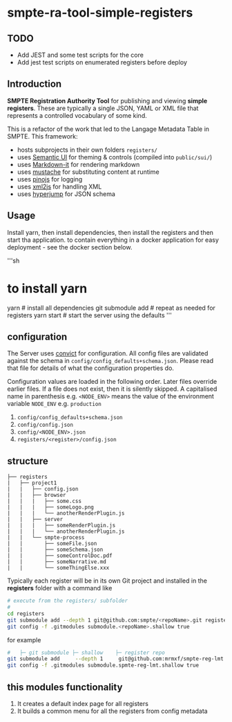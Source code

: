# smpte-ra-tool-simple-registers

## TODO

* Add JEST and some test scripts for the core
* Add jest test scripts on enumerated registers before deploy

## Introduction

**SMPTE Registration Authority Tool** for publishing and viewing **simple registers**.
These are typically a single JSON, YAML or XML file that represents a controlled vocabulary of some kind.

This is a refactor of the work that led to the Langage Metadata Table in SMPTE. This framework:

* hosts subprojects in their own folders `registers/`
* uses [Semantic UI](https://semantic-ui.com/) for theming & controls (compiled into `public/sui/`)
* uses [Markdown-it](https://github.com/markdown-it) for rendering markdown
* uses [mustache](https://mustache.github.io/) for substituting content at runtime
* uses [pinojs](https://github.com/pinojs/pino) for logging
* uses [xml2js](https://www.npmjs.com/package/xml-js) for handling XML
* uses [hyperjump](https://github.com/hyperjump-io/json-schema-validator) for JSON schema

## Usage

Install yarn, then install dependencies, then install the registers and then start tha application. to contain everything in a docker application for easy deployment - see the docker section below.

'''sh
# to install yarn
yarn                                # install all dependencies
git submodule add <module-uri>      # repeat as needed for registers
yarn start                          # start the server using the defaults
'''

## configuration

The Server uses [convict](https://www.npmjs.com/package/convict) for configuration.
All config files are validated against the schema in `config/config_defaults+schema.json`.
Please read that file for details of what the configuration properties do.

Configuration values are loaded in the following order. Later files override earlier files.
If a file does not exist, then it is silently skipped.  A capitalised name in parenthesis
e.g. `<NODE_ENV>` means the value of the environment variable `NODE_ENV` e.g. `production`

1. `config/config_defaults+schema.json`
2. `config/config.json`
3. `config/<NODE_ENV>.json`
4. `registers/<register>/config.json`

## structure

```text
├── registers
|   ├── project1
|   |   ├── config.json
|   |   ├── browser
|   |   |   ├── some.css
|   |   |   ├── someLogo.png
|   |   |   └── anotherRenderPlugin.js
|   |   ├── server
|   |   |   ├── someRenderPlugin.js
|   |   |   └── anotherRenderPlugin.js
|   |   └── smpte-process
|   |       ├── someFile.json
|   |       ├── someSchema.json
|   |       ├── someControlDoc.pdf
|   |       ├── someNarrative.md
|   |       └── someThingElse.xxx
```

Typically each register will be in its own Git project and installed
in the **registers** folder with a command like

```sh
# execute from the registers/ subfolder
#
cd registers
git submodule add --depth 1 git@github.com:smpte/<repoName>.git registers/
git config -f .gitmodules submodule.<repoName>.shallow true
```

for example

```sh
#   ├─ git submodule ├─ shallow    ├─ register repo                          ├─ relative folder location
git submodule add     --depth 1     git@github.com:mrmxf/smpte-reg-lmt.git   registers/smpte-reg-lmt/
git config -f .gitmodules submodule.spmte-reg-lmt.shallow true
```

## this modules functionality

1. It creates a default index page for all registers
2. It builds a common menu for all the registers from config metadata
